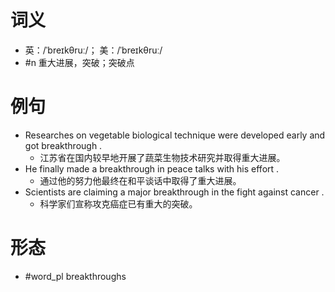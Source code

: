 # 词义
- 英：/ˈbreɪkθruː/； 美：/ˈbreɪkθruː/
- #n 重大进展，突破；突破点
# 例句
- Researches on vegetable biological technique were developed early and got breakthrough .
	- 江苏省在国内较早地开展了蔬菜生物技术研究并取得重大进展。
- He finally made a breakthrough in peace talks with his effort .
	- 通过他的努力他最终在和平谈话中取得了重大进展。
- Scientists are claiming a major breakthrough in the fight against cancer .
	- 科学家们宣称攻克癌症已有重大的突破。
# 形态
- #word_pl breakthroughs
